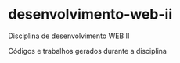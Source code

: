 # desenvolvimento-web-ii
Disciplina de desenvolvimento WEB II

Códigos  e trabalhos gerados durante a disciplina